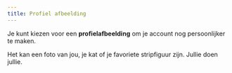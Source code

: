 ```yaml
---
title: Profiel afbeelding
---
```


Je kunt kiezen voor een **profielafbeelding** om je account nog persoonlijker te maken.

Het kan een foto van jou, je kat of je favoriete stripfiguur zijn. Jullie doen jullie.
